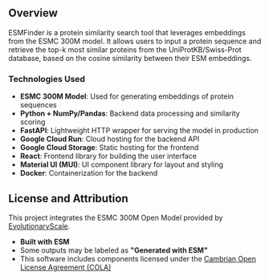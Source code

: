 ## Overview

ESMFinder is a protein similarity search tool that leverages embeddings from the ESMC 300M model. It allows users to input a protein sequence and retrieve the top-k most similar proteins from the UniProtKB/Swiss-Prot database, based on the cosine similarity between their ESM embeddings.

### Technologies Used

- **ESMC 300M Model**: Used for generating embeddings of protein sequences
- **Python + NumPy/Pandas**: Backend data processing and similarity scoring
- **FastAPI**: Lightweight HTTP wrapper for serving the model in production
- **Google Cloud Run**: Cloud hosting for the backend API
- **Google Cloud Storage**: Static hosting for the frontend
- **React**: Frontend library for building the user interface
- **Material UI (MUI)**: UI component library for layout and styling
- **Docker**: Containerization for the backend

## License and Attribution

This project integrates the ESMC 300M Open Model provided by [EvolutionaryScale](https://www.evolutionaryscale.ai).

- **Built with ESM**
- Some outputs may be labeled as **"Generated with ESM"**
- This software includes components licensed under the [Cambrian Open License Agreement (COLA)](https://www.evolutionaryscale.ai/policies/cambrian-open-license-agreement)